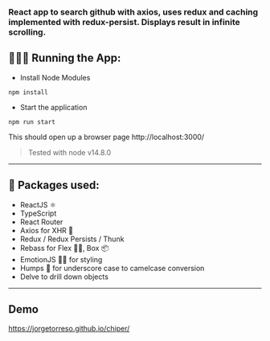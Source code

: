 ### React app to search github with axios, uses redux and caching implemented with redux-persist. Displays result in infinite scrolling.

## 🏃🏻‍♂️ Running the App:

- Install Node Modules

`npm install`

- Start the application

`npm run start`

This should open up a browser page http://localhost:3000/

> Tested with node v14.8.0

---

## 💼 Packages used:
- ReactJS ⚛️
- TypeScript
- React Router
- Axios for XHR 🔁
- Redux / Redux Persists / Thunk
- Rebass for Flex 💪🏻, Box 📦
- EmotionJS 💅🏻 for styling
- Humps 🐫 for underscore case to camelcase conversion
- Delve to drill down objects

---

## Demo

https://jorgetorreso.github.io/chiper/
